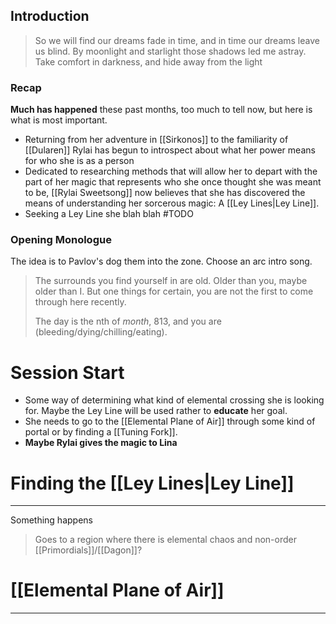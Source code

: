 ## Introduction
> So we will find our dreams fade in time, and in time our dreams leave us blind. By moonlight and starlight those shadows led me astray. Take comfort in darkness, and hide away from the light

### Recap
**Much has happened** these past months, too much to tell now, but here is what is most important.
- Returning from her adventure in [[Sirkonos]] to the familiarity of [[Dularen]] Rylai has begun to introspect about what her power means for who she is as a person 
- Dedicated to researching methods that will allow her to depart with the part of her magic that represents who she once thought she was meant to be, [[Rylai Sweetsong]] now believes that she has discovered the means of understanding her sorcerous magic: A [[Ley Lines|Ley Line]].
- Seeking a Ley Line she blah blah #TODO

### Opening Monologue
The idea is to Pavlov's dog them into the zone. Choose an arc intro song.

> The surrounds you find yourself in are old. Older than you, maybe older than I. But one things for certain, you are not the first to come through here recently.
> 
> The day is the nth of *month*, 813, and you are (bleeding/dying/chilling/eating).


# Session Start

- Some way of determining what kind of elemental crossing she is looking for. Maybe the Ley Line will be used rather to **educate** her goal.
- She needs to go to the [[Elemental Plane of Air]] through some kind of portal or by finding a [[Tuning Fork]].
- **Maybe Rylai gives the magic to Lina**



# Finding the [[Ley Lines|Ley Line]]
---
Something happens

> Goes to a region where there is elemental chaos and non-order
> [[Primordials]]/[[Dagon]]?


# [[Elemental Plane of Air]]
---
